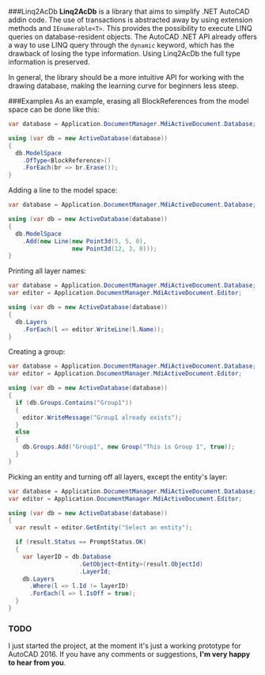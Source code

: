 ###Linq2AcDb
**Linq2AcDb** is a library that aims to simplify .NET AutoCAD addin code. The use of transactions is abstracted away by using extension methods and ```IEnumerable<T>```. This provides the possibility to execute LINQ queries on database-resident objects. The AutoCAD .NET API already offers a way to use LINQ query through the ```dynamic``` keyword, which has the drawback of losing the type information. Using Linq2AcDb the full type information is preserved.

In general, the library should be a more intuitive API for working with the drawing database, making the learning curve for beginners less steep.

###Examples
As an example, erasing all BlockReferences from the model space can be done like this:

```c#
var database = Application.DocumentManager.MdiActiveDocument.Database;

using (var db = new ActiveDatabase(database))
{
  db.ModelSpace
    .OfType<BlockReference>()
    .ForEach(br => br.Erase());
}
```

Adding a line to the model space:

```c#
var database = Application.DocumentManager.MdiActiveDocument.Database;

using (var db = new ActiveDatabase(database))
{
  db.ModelSpace
    .Add(new Line(new Point3d(5, 5, 0),
                  new Point3d(12, 3, 0)));
}
```

Printing all layer names:

```c#
var database = Application.DocumentManager.MdiActiveDocument.Database;
var editor = Application.DocumentManager.MdiActiveDocument.Editor;

using (var db = new ActiveDatabase(database))
{
  db.Layers
    .ForEach(l => editor.WriteLine(l.Name));
}
```

Creating a group:

```c#
var database = Application.DocumentManager.MdiActiveDocument.Database;
var editor = Application.DocumentManager.MdiActiveDocument.Editor;

using (var db = new ActiveDatabase(database))
{
  if (db.Groups.Contains("Group1"))
  {
    editor.WriteMessage("Group1 already exists");
  }
  else
  {
    db.Groups.Add("Group1", new Group("This is Group 1", true));
  }
}
```

Picking an entity and turning off all layers, except the entity's layer:

```c#
var database = Application.DocumentManager.MdiActiveDocument.Database;
var editor = Application.DocumentManager.MdiActiveDocument.Editor;

using (var db = new ActiveDatabase(database))
{
  var result = editor.GetEntity("Select an entity");

  if (result.Status == PromptStatus.OK)
  {
    var layerID = db.Database
                    .GetObject<Entity>(result.ObjectId)
                    .LayerId;
    db.Layers
      .Where(l => l.Id != layerID)
      .ForEach(l => l.IsOff = true);
  }
}
```

### TODO
I just started the project, at the moment it's just a working prototype for AutoCAD 2016. If you have any comments or suggestions, **I'm very happy to hear from you**.